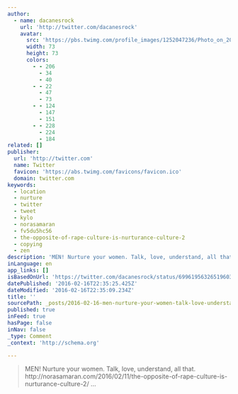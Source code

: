 ```yaml
---
author:
  - name: dacanesrock
    url: 'http://twitter.com/dacanesrock'
    avatar:
      src: 'https://pbs.twimg.com/profile_images/1252047236/Photo_on_2011-01-30_at_21.51_bigger.jpg'
      width: 73
      height: 73
      colors:
        - - 206
          - 34
          - 40
        - - 22
          - 47
          - 73
        - - 124
          - 147
          - 151
        - - 228
          - 224
          - 184
related: []
publisher:
  url: 'http://twitter.com'
  name: Twitter
  favicon: 'https://abs.twimg.com/favicons/favicon.ico'
  domain: twitter.com
keywords:
  - location
  - nurture
  - twitter
  - tweet
  - kylo
  - norasamaran
  - fv5du5hc56
  - the-opposite-of-rape-culture-is-nurturance-culture-2
  - copying
  - zen
description: 'MEN! Nurture your women. Talk, love, understand, all that. http://norasamaran.com/2016/02/11/the-opposite-of-rape-culture-is-nurturance-culture-2/ ...'
inLanguage: en
app_links: []
isBasedOnUrl: 'https://twitter.com/dacanesrock/status/699619563265196032'
datePublished: '2016-02-16T22:35:25.425Z'
dateModified: '2016-02-16T22:35:09.234Z'
title: ''
sourcePath: _posts/2016-02-16-men-nurture-your-women-talk-love-understand-all-that-h.md
published: true
inFeed: true
hasPage: false
inNav: false
_type: Comment
_context: 'http://schema.org'

---
```

> MEN&excl; Nurture your women&period; Talk&comma; love&comma; understand&comma; all that&period; http&colon;&sol;&sol;norasamaran&period;com&sol;2016&sol;02&sol;11&sol;the-opposite-of-rape-culture-is-nurturance-culture-2&sol; &period;&period;&period;